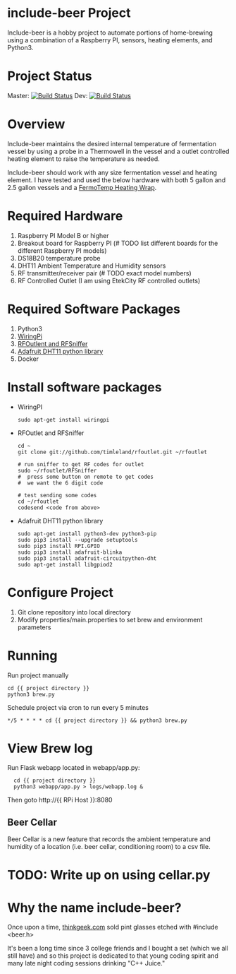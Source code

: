 # include-beer Project

Include-beer is a hobby project to automate portions of home-brewing using a combination of a Raspberry PI, sensors, heating elements, and Python3.

# Project Status

Master: [![Build Status](https://travis-ci.com/mbhein/include-beer.svg?branch=master)](https://travis-ci.com/mbhein/include-beer)
Dev: [![Build Status](https://travis-ci.com/mbhein/include-beer.svg?branch=devel)](https://travis-ci.com/mbhein/include-beer)

# Overview

Include-beer maintains the desired internal temperature of fermentation vessel by using a probe in a Thermowell in the vessel and a outlet controlled heating element to raise the temperature as needed.

Include-beer should work with any size fermentation vessel and heating element. I have tested and used the below hardware with both 5 gallon and
2.5 gallon vessels and a <a href="https://www.northernbrewer.com/products/fermotemp-electric-fermentation-heater">FermoTemp Heating Wrap</a>.

# Required Hardware
1. Raspberry PI Model B or higher
2. Breakout board for Raspberry PI (# TODO list different boards for the different Raspberry PI models)
3. DS18B20 temperature probe
4. DHT11 Ambient Temperature and Humidity sensors
5. RF transmitter/receiver pair (# TODO exact model numbers)
6. RF Controlled Outlet (I am using EtekCity RF controlled outlets)



# Required Software Packages
1. Python3
2. <a href="http://wiringpi.com/">WiringPi</a>
3. <a href="https://github.com/timleland/rfoutlet">RFOutlent and RFSniffer</a>
4. <a href="https://pypi.org/project/adafruit-circuitpython-dht">Adafruit DHT11 python library</a>
5. Docker

# Install software packages
* WiringPI
      
      sudo apt-get install wiringpi 

* RFOutlet and RFSniffer

      cd ~
      git clone git://github.com/timleland/rfoutlet.git ~/rfoutlet

      # run sniffer to get RF codes for outlet
      sudo ~/rfoutlet/RFSniffer
      #  press some button on remote to get codes
      #  we want the 6 digit code

      # test sending some codes
      cd ~/rfoutlet
      codesend <code from above>

* Adafruit DHT11 python library

      sudo apt-get install python3-dev python3-pip
      sudo pip3 install --upgrade setuptools
      sudo pip3 install RPI.GPIO
      sudo pip3 install adafruit-blinka
      sudo pip3 install adafruit-circuitpython-dht
      sudo apt-get install libgpiod2

# Configure Project
1. Git clone repository into local directory
2. Modify properties/main.properties to set brew and environment parameters

# Running
Run project manually

    cd {{ project directory }}
    python3 brew.py

Schedule project via cron to run every 5 minutes

    */5 * * * * cd {{ project directory }} && python3 brew.py

# View Brew log

Run Flask webapp located in webapp/app.py:

      cd {{ project directory }}
      python3 webapp/app.py > logs/webapp.log &

Then goto http://{{ RPi Host }}:8080

## Beer Cellar
Beer Cellar is a new feature that records the ambient temperature and humidity of a location (i.e. beer cellar, conditioning room) to a csv file.

# TODO: Write up on using cellar.py

# Why the name include-beer?
Once upon a time, <a href="https://www.thinkgeek.com/product/27f9/">thinkgeek.com</a> sold pint glasses etched with
  #include <beer.h>

It's been a long time since 3 college friends and I bought a set (which we all still have) and so this project is dedicated to that young coding spirit and many late night coding sessions drinking "C++ Juice."

